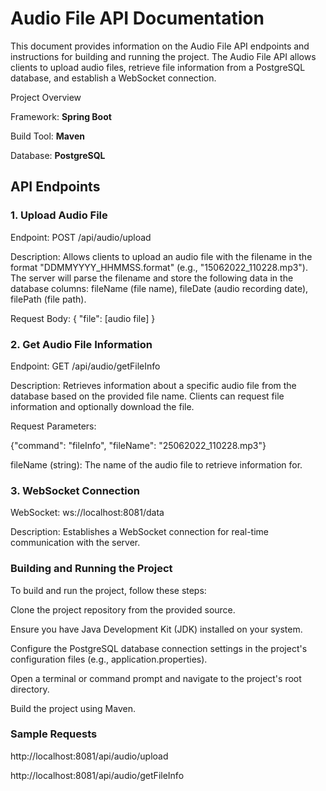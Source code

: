# **Audio File API Documentation**

This document provides information on the Audio File API endpoints and instructions for building and running the project. The Audio File API allows clients to upload audio files, retrieve file information from a PostgreSQL database, and establish a WebSocket connection.

Project Overview

Framework: **Spring Boot**

Build Tool: **Maven**

Database: **PostgreSQL**

## API Endpoints

### **1. Upload Audio File**

Endpoint: POST /api/audio/upload

Description: Allows clients to upload an audio file with the filename in the format "DDMMYYYY_HHMMSS.format" (e.g., "15062022_110228.mp3"). The server will parse the filename and store the following data in the database columns: fileName (file name), fileDate (audio recording date), filePath (file path).

Request Body:
{
  "file": [audio file]
}

### **2. Get Audio File Information**

Endpoint: GET /api/audio/getFileInfo

Description: Retrieves information about a specific audio file from the database based on the provided file name. Clients can request file information and optionally download the file.

Request Parameters:

{"command": "fileInfo", "fileName": "25062022_110228.mp3"}

fileName (string): The name of the audio file to retrieve information for.

### **3. WebSocket Connection**

WebSocket: ws://localhost:8081/data

Description: Establishes a WebSocket connection for real-time communication with the server.

### **Building and Running the Project**

To build and run the project, follow these steps:

Clone the project repository from the provided source.

Ensure you have Java Development Kit (JDK) installed on your system.

Configure the PostgreSQL database connection settings in the project's configuration files (e.g., application.properties).

Open a terminal or command prompt and navigate to the project's root directory.

Build the project using Maven.

### **Sample Requests**

http://localhost:8081/api/audio/upload

http://localhost:8081/api/audio/getFileInfo


